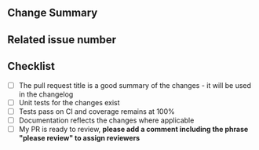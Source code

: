 <!-- Thank you for your contribution! -->
<!-- Unless your change is trivial, please create an issue to discuss the change before creating a PR -->
<!-- We're currently in the process of rewriting pydantic in preparation for V2, see https://docs.pydantic.dev/blog/pydantic-v2/. -->
<!-- **Note:** if you're making a pull request to fix pydantic v1.10, please make it against the `1.10.X-fixes` branch. -->

## Change Summary

<!-- Please give a short summary of the changes. -->

## Related issue number

<!-- Are there any issues opened that will be resolved by merging this change? -->
<!-- WARNING: please use "fix #123" style references so the issue is closed when this PR is merged. -->

## Checklist

* [ ] The pull request title is a good summary of the changes - it will be used in the changelog
* [ ] Unit tests for the changes exist
* [ ] Tests pass on CI and coverage remains at 100%
* [ ] Documentation reflects the changes where applicable
* [ ] My PR is ready to review, **please add a comment including the phrase "please review" to assign reviewers**
